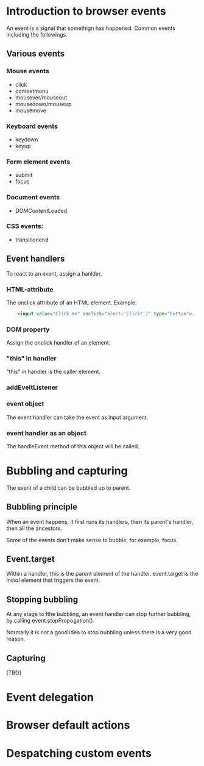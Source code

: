 # Introduction to browser events

An event is a signal that somethign has happened. Common events including the followings.

## Various events

### Mouse events
* click
* contextmenu
* mousever/mouseout
* mousedown/mouseup
* mousemove

### Keyboard events
* keydown
* keyup

### Form element events
* submit
* focus

### Document events
* DOMContentLoaded

### CSS events:
* transitionend

## Event handlers
To react to an event, assign a hanlder. 

### HTML-attribute
The onclick attribute of an HTML element. Example:
```html
    <input value="Click me" onclick="alert('Click!')" type="button">
```

### DOM property
Assign the onclick handler of an element. 

### "this" in handler
"this" in handler is the caller element.

### addEveltListener

### event object
The event handler can take the event as input argument.

### event handler as an object
The handleEvent method of this object will be called.

# Bubbling and capturing
The event of a child can be bubbled up to parent. 

## Bubbling principle
When an event happens, it first runs its handlers, then its parent's handler, then all the ancestors.

Some of the events don't make sense to bubble, for example, focus. 

## Event.target

Within a handler, this is the parent element of the handler. event.target is the _initial_ element that triggers the event.

## Stopping bubbling
At any stage to fthe bubbling, an event handler can stop further bubbling, by calling event.stopPropogation().

Normally it is _not_ a good idea to stop bubbling unless there is a very good reason.

## Capturing
[TBD]

# Event delegation


# Browser default actions

# Despatching custom events
